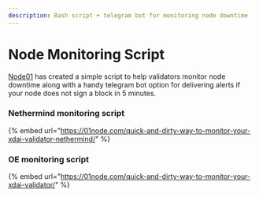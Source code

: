 ```yaml
---
description: Bash script + telegram bot for monitoring node downtime
---
```


# Node Monitoring Script

[Node01](https://01node.com/) has created a simple script to help validators monitor node downtime along with a handy telegram bot option for delivering alerts if your node does not sign a block in 5 minutes.

### Nethermind monitoring script

{% embed url="https://01node.com/quick-and-dirty-way-to-monitor-your-xdai-validator-nethermind/" %}

### OE monitoring script

{% embed url="https://01node.com/quick-and-dirty-way-to-monitor-your-xdai-validator/" %}



